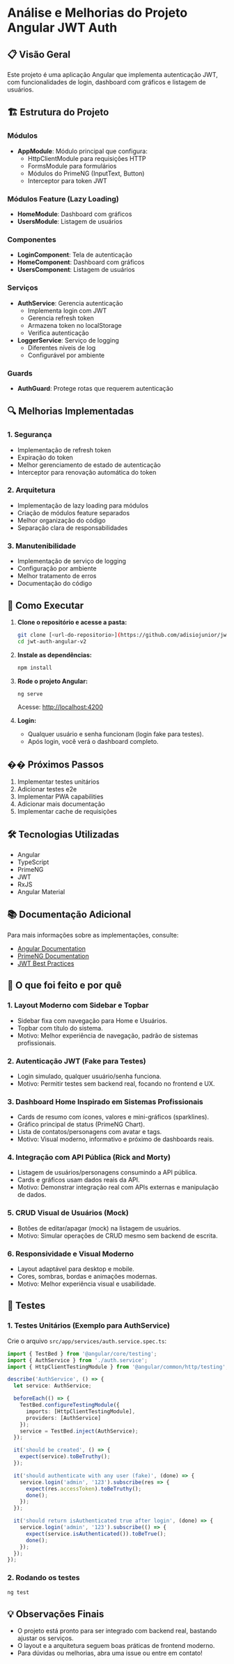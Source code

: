 # Análise e Melhorias do Projeto Angular JWT Auth

## 📋 Visão Geral
Este projeto é uma aplicação Angular que implementa autenticação JWT, com funcionalidades de login, dashboard com gráficos e listagem de usuários.

## 🏗️ Estrutura do Projeto

### Módulos
- **AppModule**: Módulo principal que configura:
  - HttpClientModule para requisições HTTP
  - FormsModule para formulários
  - Módulos do PrimeNG (InputText, Button)
  - Interceptor para token JWT

### Módulos Feature (Lazy Loading)
- **HomeModule**: Dashboard com gráficos
- **UsersModule**: Listagem de usuários

### Componentes
- **LoginComponent**: Tela de autenticação
- **HomeComponent**: Dashboard com gráficos
- **UsersComponent**: Listagem de usuários

### Serviços
- **AuthService**: Gerencia autenticação
  - Implementa login com JWT
  - Gerencia refresh token
  - Armazena token no localStorage
  - Verifica autenticação
- **LoggerService**: Serviço de logging
  - Diferentes níveis de log
  - Configurável por ambiente

### Guards
- **AuthGuard**: Protege rotas que requerem autenticação

## 🔍 Melhorias Implementadas

### 1. Segurança
- Implementação de refresh token
- Expiração do token
- Melhor gerenciamento de estado de autenticação
- Interceptor para renovação automática do token

### 2. Arquitetura
- Implementação de lazy loading para módulos
- Criação de módulos feature separados
- Melhor organização do código
- Separação clara de responsabilidades

### 3. Manutenibilidade
- Implementação de serviço de logging
- Configuração por ambiente
- Melhor tratamento de erros
- Documentação do código

## 🚀 Como Executar

1. **Clone o repositório e acesse a pasta:**
   ```bash
   git clone [<url-do-repositorio>](https://github.com/adisiojunior/jwt-auth-angular-v2)
   cd jwt-auth-angular-v2
   ```

2. **Instale as dependências:**
   ```bash
   npm install
   ```

3. **Rode o projeto Angular:**
   ```bash
   ng serve
   ```
   Acesse: [http://localhost:4200](http://localhost:4200)

4. **Login:**
   - Qualquer usuário e senha funcionam (login fake para testes).
   - Após login, você verá o dashboard completo.

## �� Próximos Passos

1. Implementar testes unitários
2. Adicionar testes e2e
3. Implementar PWA capabilities
4. Adicionar mais documentação
5. Implementar cache de requisições

## 🛠️ Tecnologias Utilizadas

- Angular
- TypeScript
- PrimeNG
- JWT
- RxJS
- Angular Material

## 📚 Documentação Adicional

Para mais informações sobre as implementações, consulte:
- [Angular Documentation](https://angular.io/docs)
- [PrimeNG Documentation](https://primefaces.org/primeng/)
- [JWT Best Practices](https://jwt.io/introduction)

## 📝 O que foi feito e por quê

### 1. **Layout Moderno com Sidebar e Topbar**
- Sidebar fixa com navegação para Home e Usuários.
- Topbar com título do sistema.
- Motivo: Melhor experiência de navegação, padrão de sistemas profissionais.

### 2. **Autenticação JWT (Fake para Testes)**
- Login simulado, qualquer usuário/senha funciona.
- Motivo: Permitir testes sem backend real, focando no frontend e UX.

### 3. **Dashboard Home Inspirado em Sistemas Profissionais**
- Cards de resumo com ícones, valores e mini-gráficos (sparklines).
- Gráfico principal de status (PrimeNG Chart).
- Lista de contatos/personagens com avatar e tags.
- Motivo: Visual moderno, informativo e próximo de dashboards reais.

### 4. **Integração com API Pública (Rick and Morty)**
- Listagem de usuários/personagens consumindo a API pública.
- Cards e gráficos usam dados reais da API.
- Motivo: Demonstrar integração real com APIs externas e manipulação de dados.

### 5. **CRUD Visual de Usuários (Mock)**
- Botões de editar/apagar (mock) na listagem de usuários.
- Motivo: Simular operações de CRUD mesmo sem backend de escrita.

### 6. **Responsividade e Visual Moderno**
- Layout adaptável para desktop e mobile.
- Cores, sombras, bordas e animações modernas.
- Motivo: Melhor experiência visual e usabilidade.

## 🧪 Testes

### 1. **Testes Unitários (Exemplo para AuthService)**

Crie o arquivo `src/app/services/auth.service.spec.ts`:

```typescript
import { TestBed } from '@angular/core/testing';
import { AuthService } from './auth.service';
import { HttpClientTestingModule } from '@angular/common/http/testing';

describe('AuthService', () => {
  let service: AuthService;

  beforeEach(() => {
    TestBed.configureTestingModule({
      imports: [HttpClientTestingModule],
      providers: [AuthService]
    });
    service = TestBed.inject(AuthService);
  });

  it('should be created', () => {
    expect(service).toBeTruthy();
  });

  it('should authenticate with any user (fake)', (done) => {
    service.login('admin', '123').subscribe(res => {
      expect(res.accessToken).toBeTruthy();
      done();
    });
  });

  it('should return isAuthenticated true after login', (done) => {
    service.login('admin', '123').subscribe(() => {
      expect(service.isAuthenticated()).toBeTrue();
      done();
    });
  });
});
```

### 2. **Rodando os testes**
```bash
ng test
```

## 💡 Observações Finais
- O projeto está pronto para ser integrado com backend real, bastando ajustar os serviços.
- O layout e a arquitetura seguem boas práticas de frontend moderno.
- Para dúvidas ou melhorias, abra uma issue ou entre em contato! 
